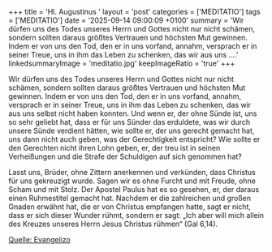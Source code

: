 +++
title = 'Hl. Augustinus  '
layout = 'post'
categories = ['MEDITATIO']
tags = ['MEDITATIO']
date = '2025-09-14 09:00:09 +0100'
summary = 'Wir dürfen uns des Todes unseres Herrn und Gottes nicht nur nicht schämen, sondern sollten daraus größtes Vertrauen und höchsten Mut gewinnen. Indem er von uns den Tod, den er in uns vorfand, annahm, versprach er in seiner Treue, uns in ihm das Leben zu schenken, das wir aus uns ....'
linkedsummaryImage = 'meditatio.jpg'
keepImageRatio = 'true'
+++
 
Wir dürfen uns des Todes unseres Herrn und Gottes nicht nur nicht schämen, sondern sollten daraus größtes Vertrauen und höchsten Mut gewinnen. Indem er von uns den Tod, den er in uns vorfand, annahm, versprach er in seiner Treue, uns in ihm das Leben zu schenken, das wir aus uns selbst nicht haben konnten.<!--more--> Und wenn er, der ohne Sünde ist, uns so sehr geliebt hat, dass er für uns Sünder das erduldete, was wir durch unsere Sünde verdient hätten, wie sollte er, der uns gerecht gemacht hat, uns dann nicht auch geben, was der Gerechtigkeit entspricht? Wie sollte er den Gerechten nicht ihren Lohn geben, er, der treu ist in seinen Verheißungen und die Strafe der Schuldigen auf sich genommen hat?
 
Lasst uns, Brüder, ohne Zittern anerkennen und verkünden, dass Christus für uns gekreuzigt wurde. Sagen wir es ohne Furcht und mit Freude, ohne Scham und mit Stolz. Der Apostel Paulus hat es so gesehen, er, der daraus einen Ruhmestitel gemacht hat. Nachdem er die zahlreichen und großen Gnaden erwähnt hat, die er von Christus empfangen hatte, sagt er nicht, dass er sich dieser Wunder rühmt, sondern er sagt: „Ich aber will mich allein des Kreuzes unseres Herrn Jesus Christus rühmen“ (Gal 6,14).


[Quelle: Evangelizo](https://evangeliumtagfuertag.org/DE/gospel)
